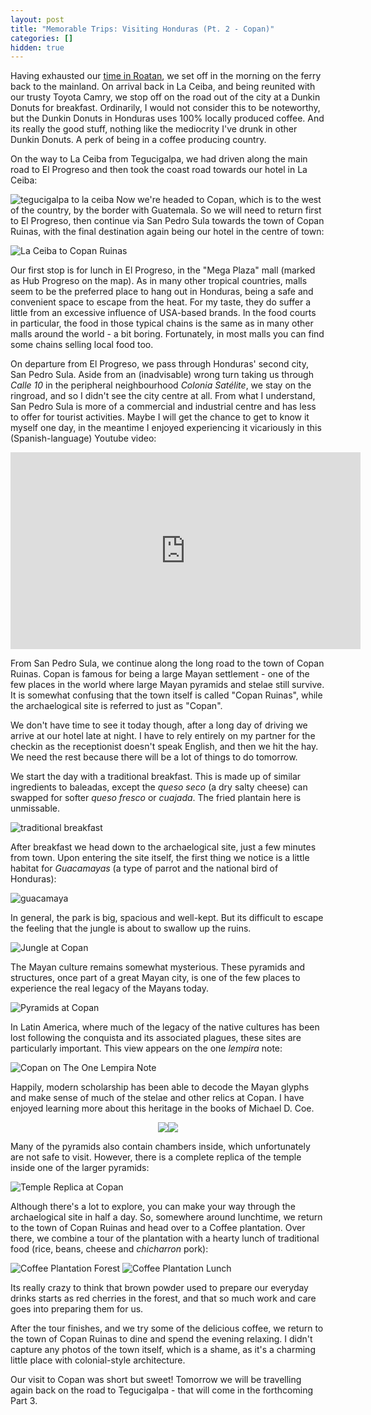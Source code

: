 ```yaml
---
layout: post
title: "Memorable Trips: Visiting Honduras (Pt. 2 - Copan)"
categories: []
hidden: true
---
```


Having exhausted our [time in Roatan]({{site.url}}/2021/09/11/honduras-trip-1), we set off in the morning on the ferry back to the mainland. On arrival back in La Ceiba, and being reunited with our trusty Toyota Camry, we stop off on the road out of the city at a Dunkin Donuts for breakfast. Ordinarily, I would not consider this to be noteworthy, but the Dunkin Donuts in Honduras uses 100% locally produced coffee. And its really the good stuff, nothing like the mediocrity I've drunk in other Dunkin Donuts. A perk of being in a coffee producing country.

On the way to La Ceiba from Tegucigalpa, we had driven along the main road to El Progreso and then took the coast road towards our hotel in La Ceiba:

![tegucigalpa to la ceiba]({{site.url}}/img/hn/tegus-to-la-ceiba.webp)
Now we're headed to Copan, which is to the west of the country, by the border with Guatemala. So we will need to return first to El Progreso, then continue via San Pedro Sula towards the town of Copan Ruinas, with the final destination again being our hotel in the centre of town:

![La Ceiba to Copan Ruinas]({{site.url}}/img/hn/la-ceiba-to-copan-ruinas.webp)

Our first stop is for lunch in El Progreso, in the "Mega Plaza" mall (marked as Hub Progreso on the map). As in many other tropical countries, malls seem to be the preferred place to hang out in Honduras, being a safe and convenient space to escape from the heat. For my taste, they do suffer a little from an excessive influence of USA-based brands. In the food courts in particular, the food in those typical chains is the same as in many other malls around the world - a bit boring. Fortunately, in most malls you can find some chains selling local food too.

On departure from El Progreso, we pass through Honduras' second city, San Pedro Sula. Aside from an (inadvisable) wrong turn taking us through *Calle 10* in the peripheral neighbourhood *Colonia Satélite*, we stay on the ringroad, and so I didn't see the city centre at all. From what I understand, San Pedro Sula is more of a commercial and industrial centre and has less to offer for tourist activities. Maybe I will get the chance to get to know it myself one day, in the meantime I enjoyed experiencing it vicariously in this (Spanish-language) Youtube video:

<iframe width="560" height="315" src="https://www.youtube.com/embed/E2NVtDynj6A" title="YouTube video player" frameborder="0" allow="accelerometer; autoplay; clipboard-write; encrypted-media; gyroscope; picture-in-picture" allowfullscreen></iframe>

From San Pedro Sula, we continue along the long road to the town of Copan Ruinas. Copan is famous for being a large Mayan settlement - one of the few places in the world where large Mayan pyramids and stelae still survive. It is somewhat confusing that the town itself is called "Copan Ruinas", while the archaelogical site is referred to just as "Copan".

We don't have time to see it today though, after a long day of driving we arrive at our hotel late at night. I have to rely entirely on my partner for the checkin as the receptionist doesn't speak English, and then we hit the hay. We need the rest because there will be a lot of things to do tomorrow.

We start the day with a traditional breakfast. This is made up of similar ingredients to baleadas, except the *queso seco* (a dry salty cheese) can swapped for softer *queso fresco* or *cuajada*. The fried plantain here is unmissable.

![traditional breakfast]({{site.url}}/img/hn/traditional-breakfast.webp)

After breakfast we head down to the archaelogical site, just a few minutes from town. Upon entering the site itself, the first thing we notice is a little habitat for *Guacamayas* (a type of parrot and the national bird of Honduras):

![guacamaya]({{site.url}}/img/hn/guacamaya.webp)

In general, the park is big, spacious and well-kept. But its difficult to escape the feeling that the jungle is about to swallow up the ruins.

![Jungle at Copan]({{site.url}}/img/hn/copan-jungle.webp)

The Mayan culture remains somewhat mysterious. These pyramids and structures, once part of a great Mayan city, is one of the few places to experience the real legacy of the Mayans today.

![Pyramids at Copan]({{site.url}}/img/hn/copan-pyramid.webp)

In Latin America, where much of the legacy of the native cultures has been lost following the conquista and its associated plagues, these sites are particularly important. This view appears on the one *lempira* note:

![Copan on The One Lempira Note]({{site.url}}/img/hn/copan-lempira.webp)

Happily, modern scholarship has been able to decode the Mayan glyphs and make sense of much of the stelae and other relics at Copan. I have enjoyed learning more about this heritage in the books of Michael D. Coe.

<div style="display: flex; justify-content: center; width: 96%; margin-left: auto; margin-right: auto">
<img class="inlineimg" src="{{site.url}}/img/hn/copan-stela-pyramid.webp" style="max-width: 49%"/>
<img class="inlineimg" src="{{site.url}}/img/hn/copan-stela-side.webp" style="max-width: 49%"/>
</div>

Many of the pyramids also contain chambers inside, which unfortunately are not safe to visit. However, there is a complete replica of the temple inside one of the larger pyramids:

![Temple Replica at Copan]({{site.url}}/img/hn/copan-temple-replica.webp)

Although there's a lot to explore, you can make your way through the archaelogical site in half a day. So, somewhere around lunchtime, we return to the town of Copan Ruinas and head over to a Coffee plantation. Over there, we combine a tour of the plantation with a hearty lunch of traditional food (rice, beans, cheese and *chicharron* pork):

![Coffee Plantation Forest]({{site.url}}/img/hn/coffee-plantation-forest.webp)
![Coffee Plantation Lunch]({{site.url}}/img/hn/coffee-plantation-lunch.webp)

Its really crazy to think that brown powder used to prepare our everyday drinks starts as red cherries in the forest, and that so much work and care goes into preparing them for us.

After the tour finishes, and we try some of the delicious coffee, we return to the town of Copan Ruinas to dine and spend the evening relaxing. I didn't capture any photos of the town itself, which is a shame, as it's a charming little place with colonial-style architecture.

Our visit to Copan was short but sweet! Tomorrow we will be travelling again back on the road to Tegucigalpa - that will come in the forthcoming Part 3.


